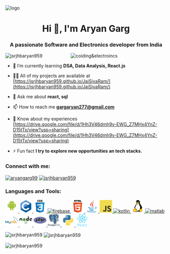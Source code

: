 ![logo](https://cdn.dribbble.com/users/1366606/screenshots/8075231/media/e971c24ffcfc453ec6c21accb4acbec8.gif)
<h1 align="center">Hi 👋, I'm Aryan Garg</h1>
<h3 align="center">A passionate Software and Electronics developer from India</h3>

<img align="right" alt="coiding&electroincs" width="300" src="https://media4.giphy.com/media/lP8xu5t2DLGG045H8F/giphy.gif">

<p align="left"> <img src="https://komarev.com/ghpvc/?username=jsrjhbaryan959&label=Profile%20views&color=0e75b6&style=flat" alt="jsrjhbaryan959" /> </p>

- 🌱 I’m currently learning **DSA, Data Analysis, React.js**

- 👨‍💻 All of my projects are available at [https://jsrjhbaryan959.github.io/JaiSiyaRam/](https://jsrjhbaryan959.github.io/JaiSiyaRam/)

- 💬 Ask me about **react, sql**

- 📫 How to reach me **gargaryan277@gmail.com**

- 📄 Know about my experiences [https://drive.google.com/file/d/1Hh3V46dmh9v-EWG_Z7MHx4YnZ-D15tTx/view?usp=sharing](https://drive.google.com/file/d/1Hh3V46dmh9v-EWG_Z7MHx4YnZ-D15tTx/view?usp=sharing)

- ⚡ Fun fact **I try to explore new opportunities an tech stacks.**

<h3 align="left">Connect with me:</h3>
<p align="left">
<a href="https://linkedin.com/in/aryangarg99" target="blank"><img align="center" src="https://raw.githubusercontent.com/rahuldkjain/github-profile-readme-generator/master/src/images/icons/Social/linked-in-alt.svg" alt="aryangarg99" height="30" width="40" /></a>
<a href="https://www.leetcode.com/jsrjhbaryan959" target="blank"><img align="center" src="https://raw.githubusercontent.com/rahuldkjain/github-profile-readme-generator/master/src/images/icons/Social/leet-code.svg" alt="jsrjhbaryan959" height="30" width="40" /></a>
</p>

<h3 align="left">Languages and Tools:</h3>
<p align="left"> <a href="https://developer.android.com" target="_blank" rel="noreferrer"> <img src="https://raw.githubusercontent.com/devicons/devicon/master/icons/android/android-original-wordmark.svg" alt="android" width="40" height="40"/> </a> <a href="https://www.cprogramming.com/" target="_blank" rel="noreferrer"> <img src="https://raw.githubusercontent.com/devicons/devicon/master/icons/c/c-original.svg" alt="c" width="40" height="40"/> </a> <a href="https://www.w3schools.com/css/" target="_blank" rel="noreferrer"> <img src="https://raw.githubusercontent.com/devicons/devicon/master/icons/css3/css3-original-wordmark.svg" alt="css3" width="40" height="40"/> </a> <a href="https://firebase.google.com/" target="_blank" rel="noreferrer"> <img src="https://www.vectorlogo.zone/logos/firebase/firebase-icon.svg" alt="firebase" width="40" height="40"/> </a> <a href="https://www.w3.org/html/" target="_blank" rel="noreferrer"> <img src="https://raw.githubusercontent.com/devicons/devicon/master/icons/html5/html5-original-wordmark.svg" alt="html5" width="40" height="40"/> </a> <a href="https://www.java.com" target="_blank" rel="noreferrer"> <img src="https://raw.githubusercontent.com/devicons/devicon/master/icons/java/java-original.svg" alt="java" width="40" height="40"/> </a> <a href="https://developer.mozilla.org/en-US/docs/Web/JavaScript" target="_blank" rel="noreferrer"> <img src="https://raw.githubusercontent.com/devicons/devicon/master/icons/javascript/javascript-original.svg" alt="javascript" width="40" height="40"/> </a> <a href="https://kotlinlang.org" target="_blank" rel="noreferrer"> <img src="https://www.vectorlogo.zone/logos/kotlinlang/kotlinlang-icon.svg" alt="kotlin" width="40" height="40"/> </a> <a href="https://www.linux.org/" target="_blank" rel="noreferrer"> <img src="https://raw.githubusercontent.com/devicons/devicon/master/icons/linux/linux-original.svg" alt="linux" width="40" height="40"/> </a> <a href="https://www.mathworks.com/" target="_blank" rel="noreferrer"> <img src="https://upload.wikimedia.org/wikipedia/commons/2/21/Matlab_Logo.png" alt="matlab" width="40" height="40"/> </a> <a href="https://www.mysql.com/" target="_blank" rel="noreferrer"> <img src="https://raw.githubusercontent.com/devicons/devicon/master/icons/mysql/mysql-original-wordmark.svg" alt="mysql" width="40" height="40"/> </a> <a href="https://nodejs.org" target="_blank" rel="noreferrer"> <img src="https://raw.githubusercontent.com/devicons/devicon/master/icons/nodejs/nodejs-original-wordmark.svg" alt="nodejs" width="40" height="40"/> </a> <a href="https://www.php.net" target="_blank" rel="noreferrer"> <img src="https://raw.githubusercontent.com/devicons/devicon/master/icons/php/php-original.svg" alt="php" width="40" height="40"/> </a> <a href="https://www.postgresql.org" target="_blank" rel="noreferrer"> <img src="https://raw.githubusercontent.com/devicons/devicon/master/icons/postgresql/postgresql-original-wordmark.svg" alt="postgresql" width="40" height="40"/> </a> <a href="https://www.python.org" target="_blank" rel="noreferrer"> <img src="https://raw.githubusercontent.com/devicons/devicon/master/icons/python/python-original.svg" alt="python" width="40" height="40"/> </a> <a href="https://reactjs.org/" target="_blank" rel="noreferrer"> <img src="https://raw.githubusercontent.com/devicons/devicon/master/icons/react/react-original-wordmark.svg" alt="react" width="40" height="40"/> </a> </p>

<p><img align="left" src="https://github-readme-stats.vercel.app/api/top-langs?username=jsrjhbaryan959&show_icons=true&locale=en&layout=compact" alt="jsrjhbaryan959" /></p>

<p>&nbsp;<img align="center" src="https://github-readme-stats.vercel.app/api?username=jsrjhbaryan959&show_icons=true&locale=en" alt="jsrjhbaryan959" /></p>

<p><img align="center" src="https://github-readme-streak-stats.herokuapp.com/?user=jsrjhbaryan959&" alt="jsrjhbaryan959" /></p>
